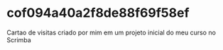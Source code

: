 # cof094a40a2f8de88f69f58ef

Cartao de visitas criado por mim em um projeto inicial do meu curso no Scrimba
